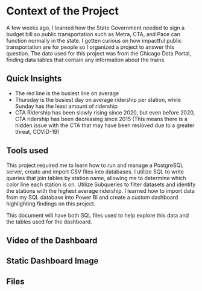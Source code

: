 


# Context of the Project
A few weeks ago, I learned how the State Government needed to sign a budget bill so public transportation such as Metra, CTA, and Pace can function normally in the state. I gotten curious on how impactful public transportation are for people so I organized a project to answer this question. The data used for this project was from the Chicago Data Portal, finding data tables that contain any information about the trains. 


## Quick Insights
- The red line is the busiest line on average
- Thursday is the busiest day on average ridership per station, while Sunday has the least amount of ridership
- CTA Ridership has been slowly rising since 2020, but even before 2020, CTA ridership has been decreasing since 2015 (This means there is a hidden issue with the CTA that may have been resloved due to a greater threat, COVID-19)

## Tools used
This project required me to learn how to run and manage a PostgreSQL server, create and import CSV files into databases. I utilize SQL to write queries that join tables by station name, allowing me to determine which color line each station is on. Utilize Subqueries to filter datasets and identify the stations with the highest average ridership. I learned how to import data from my SQL database into Power BI and create a custom dashboard highlighting findings on this project.

This document will have both SQL files used to help explore this data and the tables used for the dashboard. 

## Video of the Dashboard

## Static Dashboard Image

## Files
